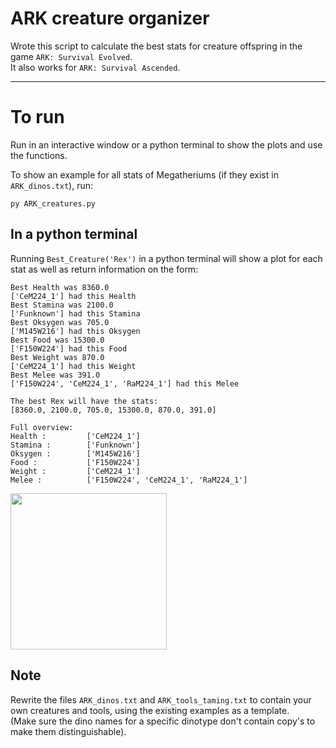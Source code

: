 # ARK creature organizer

Wrote this script to calculate the best stats for creature offspring in the game `ARK: Survival Evolved`.  
It also works for `ARK: Survival Ascended`.  

---

# To run

Run in an interactive window or a python terminal to show the plots and use the functions.  

To show an example for all stats of Megatheriums (if they exist in `ARK_dinos.txt`), run:  
```console
py ARK_creatures.py
```

## In a python terminal
Running `Best_Creature('Rex')` in a python terminal will show a plot for each stat as well as return information on the form:  
```
Best Health was 8360.0
['CeM224_1'] had this Health
Best Stamina was 2100.0
['Funknown'] had this Stamina
Best Oksygen was 705.0
['M145W216'] had this Oksygen
Best Food was 15300.0
['F150W224'] had this Food
Best Weight was 870.0
['CeM224_1'] had this Weight
Best Melee was 391.0
['F150W224', 'CeM224_1', 'RaM224_1'] had this Melee

The best Rex will have the stats:
[8360.0, 2100.0, 705.0, 15300.0, 870.0, 391.0]

Full overview:
Health :         ['CeM224_1']
Stamina :        ['Funknown']
Oksygen :        ['M145W216']
Food :           ['F150W224']
Weight :         ['CeM224_1']
Melee :          ['F150W224', 'CeM224_1', 'RaM224_1']
```

<image src="./figures/2023-09-24_Rex_Health.png" width="250" />

## Note
Rewrite the files `ARK_dinos.txt` and `ARK_tools_taming.txt` to contain your own creatures and tools, using the existing examples as a template.  
(Make sure the dino names for a specific dinotype don't contain copy's to make them distinguishable).  
